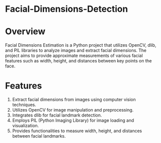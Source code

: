 # Facial-Dimensions-Detection
# Overview
Facial Dimensions Estimation is a Python project that utilizes OpenCV, dlib, and PIL libraries to analyze images and extract facial dimensions. The project aims to provide approximate measurements of various facial features such as width, height, and distances between key points on the face.

# Features
1. Extract facial dimensions from images using computer vision techniques.
2. Utilizes OpenCV for image manipulation and preprocessing.
3. Integrates dlib for facial landmark detection.
4. Employs PIL (Python Imaging Library) for image loading and visualization.
5. Provides functionalities to measure width, height, and distances between facial landmarks.
